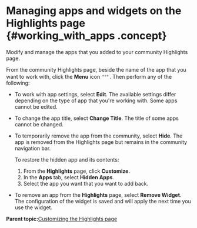 # Managing apps and widgets on the Highlights page {#working_with_apps .concept}

Modify and manage the apps that you added to your community Highlights page.

From the community Highlights page, beside the name of the app that you want to work with, click the **Menu** icon ![App or widget menu icon](images/highlights_menu.png). Then perform any of the following:

-   To work with app settings, select **Edit**. The available settings differ depending on the type of app that you're working with. Some apps cannot be edited.
-   To change the app title, select **Change Title**. The title of some apps cannot be changed.
-   To temporarily remove the app from the community, select **Hide**. The app is removed from the Highlights page but remains in the community navigation bar.

    To restore the hidden app and its contents:

    1.  From the **Highlights** page, click **Customize**.
    2.  In the **Apps** tab, select **Hidden Apps**.
    3.  Select the app you want that you want to add back.
-   To remove an app from the **Highlights** page, select **Remove Widget**. The configuration of the widget is saved and will apply the next time you use the widget.

**Parent topic:**[Customizing the Highlights page](../communities/c_com_customizing_highlights.md)

